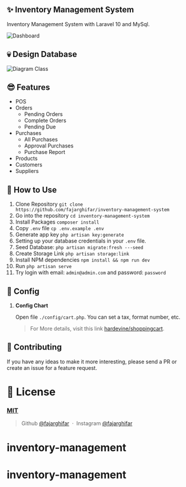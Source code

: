 ## ✨ Inventory Management System

Inventory Management System with Laravel 10 and MySql.

![Dashboard](https://user-images.githubusercontent.com/71541409/236858603-89e4be74-0a8b-4b4b-98b0-24e66ec5602d.png)

## 💀 Design Database
![Diagram Class](https://github.com/fajarghifar/inventory-management-system/assets/71541409/0c7d4163-96f5-4724-8741-4615e52ecf98)

## 😎 Features
- POS
- Orders
  - Pending Orders
  - Complete Orders
  - Pending Due
- Purchases
  - All Purchases
  - Approval Purchases
  - Purchase Report
- Products
- Customers
- Suppliers

## 🚀 How to Use

1. Clone Repository `git clone https://github.com/fajarghifar/inventory-management-system` 
2. Go into the repository `cd inventory-management-system`
3. Install Packages `composer install`
4. Copy `.env` file `cp .env.example .env`
5. Generate app key `php artisan key:generate`
6. Setting up your database credentials in your `.env` file.
7. Seed Database: `php artisan migrate:fresh ---seed`
8. Create Storage Link `php artisan storage:link`
9. Install NPM dependencies `npm install && npm run dev`
10. Run `php artisan serve`
11. Try login with email: `admin@admin.com` and password: `password`

## 🚀 Config

1. **Config Chart**

    Open file `./config/cart.php`. You can set a tax, format number, etc.
    > For More details, visit this link [hardevine/shoppingcart](https://packagist.org/packages/hardevine/shoppingcart).

## 📝 Contributing

If you have any ideas to make it more interesting, please send a PR or create an issue for a feature request.

# 🤝 License

### [MIT](LICENSE)

> Github [@fajarghifar](https://github.com/fajarghifar) &nbsp;&middot;&nbsp;
> Instagram [@fajarghifar](https://instagram.com/fajarghifar)
# inventory-management
# inventory-management
